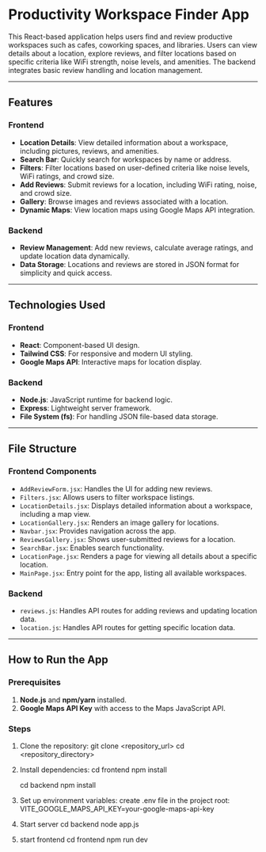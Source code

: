 # Productivity Workspace Finder App

This React-based application helps users find and review productive workspaces such as cafes, coworking spaces, and libraries. Users can view details about a location, explore reviews, and filter locations based on specific criteria like WiFi strength, noise levels, and amenities. The backend integrates basic review handling and location management.

---

## Features

### Frontend
- **Location Details**: View detailed information about a workspace, including pictures, reviews, and amenities.
- **Search Bar**: Quickly search for workspaces by name or address.
- **Filters**: Filter locations based on user-defined criteria like noise levels, WiFi ratings, and crowd size.
- **Add Reviews**: Submit reviews for a location, including WiFi rating, noise, and crowd size.
- **Gallery**: Browse images and reviews associated with a location.
- **Dynamic Maps**: View location maps using Google Maps API integration.

### Backend
- **Review Management**: Add new reviews, calculate average ratings, and update location data dynamically.
- **Data Storage**: Locations and reviews are stored in JSON format for simplicity and quick access.

---

## Technologies Used

### Frontend
- **React**: Component-based UI design.
- **Tailwind CSS**: For responsive and modern UI styling.
- **Google Maps API**: Interactive maps for location display.

### Backend
- **Node.js**: JavaScript runtime for backend logic.
- **Express**: Lightweight server framework.
- **File System (fs)**: For handling JSON file-based data storage.

---

## File Structure

### Frontend Components
- `AddReviewForm.jsx`: Handles the UI for adding new reviews.
- `Filters.jsx`: Allows users to filter workspace listings.
- `LocationDetails.jsx`: Displays detailed information about a workspace, including a map view.
- `LocationGallery.jsx`: Renders an image gallery for locations.
- `Navbar.jsx`: Provides navigation across the app.
- `ReviewsGallery.jsx`: Shows user-submitted reviews for a location.
- `SearchBar.jsx`: Enables search functionality.
- `LocationPage.jsx`: Renders a page for viewing all details about a specific location.
- `MainPage.jsx`: Entry point for the app, listing all available workspaces.

### Backend
- `reviews.js`: Handles API routes for adding reviews and updating location data.
- `location.js`: Handles API routes for getting specific location data.

---

## How to Run the App

### Prerequisites
1. **Node.js** and **npm/yarn** installed.
2. **Google Maps API Key** with access to the Maps JavaScript API.

### Steps
1. Clone the repository:
   git clone <repository_url>
   cd <repository_directory>

2. Install dependencies:
   cd frontend
   npm install

   cd backend
   npm install

3. Set up environment variables:
   create .env file in the project root:
   VITE_GOOGLE_MAPS_API_KEY=your-google-maps-api-key

4. Start server
   cd backend
   node app.js

5. start frontend
   cd frontend
   npm run dev
